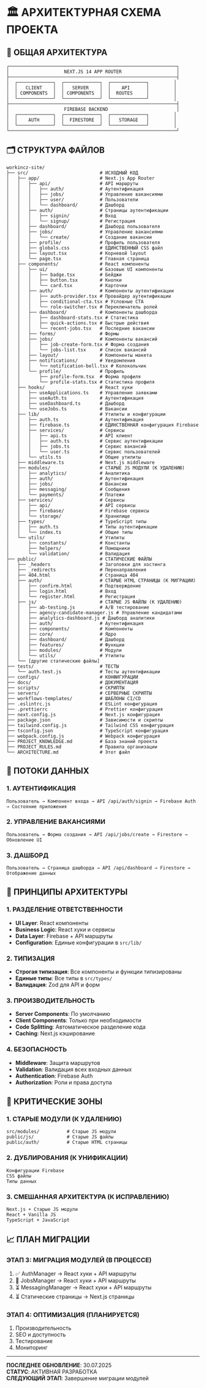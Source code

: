 # 🏛️ АРХИТЕКТУРНАЯ СХЕМА ПРОЕКТА

## 📐 ОБЩАЯ АРХИТЕКТУРА

```
┌─────────────────────────────────────────────────────────────┐
│                    NEXT.JS 14 APP ROUTER                    │
├─────────────────────────────────────────────────────────────┤
│  ┌─────────────┐  ┌─────────────┐  ┌─────────────┐         │
│  │   CLIENT    │  │   SERVER    │  │    API      │         │
│  │ COMPONENTS  │  │ COMPONENTS  │  │  ROUTES     │         │
│  └─────────────┘  └─────────────┘  └─────────────┘         │
├─────────────────────────────────────────────────────────────┤
│                    FIREBASE BACKEND                         │
│  ┌─────────────┐  ┌─────────────┐  ┌─────────────┐         │
│  │    AUTH     │  │  FIRESTORE  │  │   STORAGE   │         │
│  └─────────────┘  └─────────────┘  └─────────────┘         │
└─────────────────────────────────────────────────────────────┘
```

## 🗂️ СТРУКТУРА ФАЙЛОВ

```
workincz-site/
├── src/                          # ИСХОДНЫЙ КОД
│   ├── app/                      # Next.js App Router
│   │   ├── api/                  # API маршруты
│   │   │   ├── auth/             # Аутентификация
│   │   │   ├── jobs/             # Управление вакансиями
│   │   │   ├── user/             # Пользователи
│   │   │   └── dashboard/        # Дашборд
│   │   ├── auth/                 # Страницы аутентификации
│   │   │   ├── signin/           # Вход
│   │   │   └── signup/           # Регистрация
│   │   ├── dashboard/            # Дашборд пользователя
│   │   ├── jobs/                 # Управление вакансиями
│   │   │   └── create/           # Создание вакансии
│   │   ├── profile/              # Профиль пользователя
│   │   ├── globals.css           # ЕДИНСТВЕННЫЙ CSS файл
│   │   ├── layout.tsx            # Корневой layout
│   │   └── page.tsx              # Главная страница
│   ├── components/               # React компоненты
│   │   ├── ui/                   # Базовые UI компоненты
│   │   │   ├── badge.tsx         # Бейджи
│   │   │   ├── button.tsx        # Кнопки
│   │   │   └── card.tsx          # Карточки
│   │   ├── auth/                 # Компоненты аутентификации
│   │   │   ├── auth-provider.tsx # Провайдер аутентификации
│   │   │   ├── conditional-cta.tsx # Условные CTA
│   │   │   └── role-switcher.tsx # Переключатель ролей
│   │   ├── dashboard/            # Компоненты дашборда
│   │   │   ├── dashboard-stats.tsx # Статистика
│   │   │   ├── quick-actions.tsx # Быстрые действия
│   │   │   └── recent-jobs.tsx   # Последние вакансии
│   │   ├── forms/                # Формы
│   │   ├── jobs/                 # Компоненты вакансий
│   │   │   ├── job-create-form.tsx # Форма создания
│   │   │   └── jobs-list.tsx     # Список вакансий
│   │   ├── layout/               # Компоненты макета
│   │   ├── notifications/        # Уведомления
│   │   │   └── notification-bell.tsx # Колокольчик
│   │   └── profile/              # Профиль
│   │       ├── profile-form.tsx  # Форма профиля
│   │       └── profile-stats.tsx # Статистика профиля
│   ├── hooks/                    # React хуки
│   │   ├── useApplications.ts    # Управление заявками
│   │   ├── useAuth.ts            # Аутентификация
│   │   ├── useDashboard.ts       # Дашборд
│   │   └── useJobs.ts            # Вакансии
│   ├── lib/                      # Утилиты и конфигурации
│   │   ├── auth.ts               # Аутентификация
│   │   ├── firebase.ts           # ЕДИНСТВЕННАЯ конфигурация Firebase
│   │   ├── services/             # Сервисы
│   │   │   ├── api.ts            # API клиент
│   │   │   ├── auth.ts           # Сервис аутентификации
│   │   │   ├── jobs.ts           # Сервис вакансий
│   │   │   └── user.ts           # Сервис пользователей
│   │   └── utils.ts              # Общие утилиты
│   ├── middleware.ts             # Next.js middleware
│   ├── modules/                  # СТАРЫЕ JS МОДУЛИ (К УДАЛЕНИЮ)
│   │   ├── analytics/            # Аналитика
│   │   ├── auth/                 # Аутентификация
│   │   ├── jobs/                 # Вакансии
│   │   ├── messaging/            # Сообщения
│   │   └── payments/             # Платежи
│   ├── services/                 # Сервисы
│   │   ├── api/                  # API сервисы
│   │   ├── firebase/             # Firebase сервисы
│   │   └── storage/              # Хранилище
│   ├── types/                    # TypeScript типы
│   │   ├── auth.ts               # Типы аутентификации
│   │   └── index.ts              # Общие типы
│   └── utils/                    # Утилиты
│       ├── constants/            # Константы
│       ├── helpers/              # Помощники
│       └── validation/           # Валидация
├── public/                       # СТАТИЧЕСКИЕ ФАЙЛЫ
│   ├── _headers                  # Заголовки для хостинга
│   ├── _redirects                # Перенаправления
│   ├── 404.html                  # Страница 404
│   ├── auth/                     # СТАРЫЕ HTML СТРАНИЦЫ (К МИГРАЦИИ)
│   │   ├── confirm.html          # Подтверждение
│   │   ├── login.html            # Вход
│   │   └── register.html         # Регистрация
│   ├── js/                       # СТАРЫЕ JS ФАЙЛЫ (К УДАЛЕНИЮ)
│   │   ├── ab-testing.js         # A/B тестирование
│   │   ├── agency-candidate-manager.js # Управление кандидатами
│   │   ├── analytics-dashboard.js # Дашборд аналитики
│   │   ├── auth/                 # Аутентификация
│   │   ├── components/           # Компоненты
│   │   ├── core/                 # Ядро
│   │   ├── dashboard/            # Дашборд
│   │   ├── features/             # Функции
│   │   ├── modules/              # Модули
│   │   └── utils/                # Утилиты
│   └── [другие статические файлы]
├── tests/                        # ТЕСТЫ
│   └── auth.test.js              # Тесты аутентификации
├── configs/                      # КОНФИГУРАЦИИ
├── docs/                         # ДОКУМЕНТАЦИЯ
├── scripts/                      # СКРИПТЫ
├── servers/                      # СЕРВЕРНЫЕ СКРИПТЫ
├── workflows-templates/          # ШАБЛОНЫ CI/CD
├── .eslintrc.js                  # ESLint конфигурация
├── .prettierrc                   # Prettier конфигурация
├── next.config.js                # Next.js конфигурация
├── package.json                  # Зависимости и скрипты
├── tailwind.config.js            # Tailwind CSS конфигурация
├── tsconfig.json                 # TypeScript конфигурация
├── webpack.config.js             # Webpack конфигурация
├── PROJECT_KNOWLEDGE.md          # База знаний проекта
├── PROJECT_RULES.md              # Правила организации
└── ARCHITECTURE.md               # Этот файл
```

## 🔄 ПОТОКИ ДАННЫХ

### 1. АУТЕНТИФИКАЦИЯ
```
Пользователь → Компонент входа → API /api/auth/signin → Firebase Auth → Состояние приложения
```

### 2. УПРАВЛЕНИЕ ВАКАНСИЯМИ
```
Пользователь → Форма создания → API /api/jobs/create → Firestore → Обновление UI
```

### 3. ДАШБОРД
```
Пользователь → Страница дашборда → API /api/dashboard → Firestore → Отображение данных
```

## 🎯 ПРИНЦИПЫ АРХИТЕКТУРЫ

### 1. РАЗДЕЛЕНИЕ ОТВЕТСТВЕННОСТИ
- **UI Layer**: React компоненты
- **Business Logic**: React хуки и сервисы
- **Data Layer**: Firebase + API маршруты
- **Configuration**: Единые конфигурации в `src/lib/`

### 2. ТИПИЗАЦИЯ
- **Строгая типизация**: Все компоненты и функции типизированы
- **Единые типы**: Все типы в `src/types/`
- **Валидация**: Zod для API и форм

### 3. ПРОИЗВОДИТЕЛЬНОСТЬ
- **Server Components**: По умолчанию
- **Client Components**: Только при необходимости
- **Code Splitting**: Автоматическое разделение кода
- **Caching**: Next.js кэширование

### 4. БЕЗОПАСНОСТЬ
- **Middleware**: Защита маршрутов
- **Validation**: Валидация всех входных данных
- **Authentication**: Firebase Auth
- **Authorization**: Роли и права доступа

## 🚨 КРИТИЧЕСКИЕ ЗОНЫ

### 1. СТАРЫЕ МОДУЛИ (К УДАЛЕНИЮ)
```
src/modules/          # Старые JS модули
public/js/            # Старые JS файлы
public/auth/          # Старые HTML страницы
```

### 2. ДУБЛИРОВАНИЯ (К УНИФИКАЦИИ)
```
Конфигурации Firebase
CSS файлы
Типы данных
```

### 3. СМЕШАННАЯ АРХИТЕКТУРА (К ИСПРАВЛЕНИЮ)
```
Next.js + Старые JS модули
React + Vanilla JS
TypeScript + JavaScript
```

## 📈 ПЛАН МИГРАЦИИ

### ЭТАП 3: МИГРАЦИЯ МОДУЛЕЙ (В ПРОЦЕССЕ)
1. ✅ AuthManager → React хуки + API маршруты
2. 🔄 JobsManager → React хуки + API маршруты
3. ⏳ MessagingManager → React хуки + API маршруты
4. ⏳ Статические страницы → Next.js страницы

### ЭТАП 4: ОПТИМИЗАЦИЯ (ПЛАНИРУЕТСЯ)
1. Производительность
2. SEO и доступность
3. Тестирование
4. Мониторинг

---

**ПОСЛЕДНЕЕ ОБНОВЛЕНИЕ**: 30.07.2025  
**СТАТУС**: АКТИВНАЯ РАЗРАБОТКА  
**СЛЕДУЮЩИЙ ЭТАП**: Завершение миграции модулей 